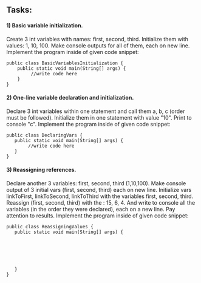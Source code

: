 ## Tasks:

#### 1) Basic variable initialization.
Create 3 int variables with names: first, second, third. Initialize them with
values: 1, 10, 100. Make console outputs for all of them, each on new line. Implement the program inside of given code snippet:

    public class BasicVariablesInitialization {
        public static void main(String[] args) {
             //write code here
        }
    }
#### 2) One-line variable declaration and initialization.
Declare 3 int variables within one statement and call them a, b, c (order must be followed). Initialize them in one
statement with value "10". Print to console "c". Implement the program inside of given code snippet:

    public class DeclaringVars {
       public static void main(String[] args) {
            //write code here
       }
    }

#### 3) Reassigning references.
Declare another 3 variables: first, second, third (1,10,100). Make console output of 3
initial vars (first, second, third) each on new line. Initialize vars  linkToFirst, linkToSecond, linkToThird with the
variables first, second, third. Reassign (first, second, third) with the : 15, 6, 4. And write to console all the
variables (in the order they were declared), each on a new line. Pay attention to results.
Implement the program inside of given code snippet:

    public class ReassigningValues {
       public static void main(String[] args) {






       }
    }
